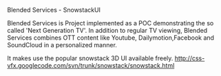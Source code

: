 Blended Services - SnowstackUI

Blended Services is Project implemented as a POC demonstrating the so called 'Next Generation TV'. In addition to regular TV
viewing, Blended Services combines OTT content like Youtube, Dailymotion,Facebook and  SoundCloud in a personalized manner.

It makes use the popular snowstack 3D UI available freely. http://css-vfx.googlecode.com/svn/trunk/snowstack/snowstack.html
